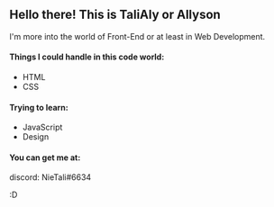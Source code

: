 ## Hello there! This is TaliAly or Allyson

I'm more into the world of Front-End or at least in Web Development.

#### Things I could handle in this code world:
- HTML
- CSS

#### Trying to learn:
- JavaScript
- Design

#### You can get me at:
discord: NieTali#6634
<br>

:D
<!---
TaliAly/TaliAly is a ✨ special ✨ repository because its `README.md` (this file) appears on your GitHub profile.
You can click the Preview link to take a look at your changes.
--->
